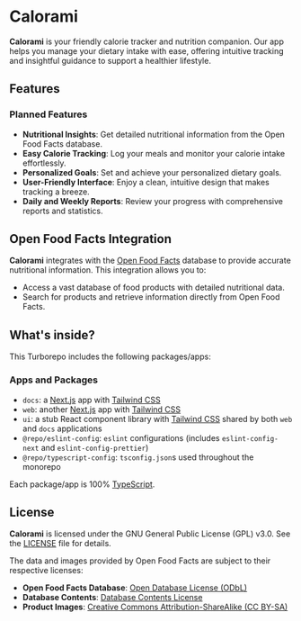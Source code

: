 # Calorami

**Calorami** is your friendly calorie tracker and nutrition companion. Our app helps you manage your dietary intake with ease, offering intuitive tracking and insightful guidance to support a healthier lifestyle.

## Features

### Planned Features

- **Nutritional Insights**: Get detailed nutritional information from the Open Food Facts database.
- **Easy Calorie Tracking**: Log your meals and monitor your calorie intake effortlessly.
- **Personalized Goals**: Set and achieve your personalized dietary goals.
- **User-Friendly Interface**: Enjoy a clean, intuitive design that makes tracking a breeze.
- **Daily and Weekly Reports**: Review your progress with comprehensive reports and statistics.

## Open Food Facts Integration

**Calorami** integrates with the [Open Food Facts](https://world.openfoodfacts.org) database to provide accurate nutritional information. This integration allows you to:

- Access a vast database of food products with detailed nutritional data.
- Search for products and retrieve information directly from Open Food Facts.

## What's inside?

This Turborepo includes the following packages/apps:

### Apps and Packages

- `docs`: a [Next.js](https://nextjs.org/) app with [Tailwind CSS](https://tailwindcss.com/)
- `web`: another [Next.js](https://nextjs.org/) app with [Tailwind CSS](https://tailwindcss.com/)
- `ui`: a stub React component library with [Tailwind CSS](https://tailwindcss.com/) shared by both `web` and `docs` applications
- `@repo/eslint-config`: `eslint` configurations (includes `eslint-config-next` and `eslint-config-prettier`)
- `@repo/typescript-config`: `tsconfig.json`s used throughout the monorepo

Each package/app is 100% [TypeScript](https://www.typescriptlang.org/).

## License

**Calorami** is licensed under the GNU General Public License (GPL) v3.0. See the [LICENSE](LICENSE) file for details.

The data and images provided by Open Food Facts are subject to their respective licenses:

- **Open Food Facts Database**: [Open Database License (ODbL)](https://opendatacommons.org/licenses/odbl/)
- **Database Contents**: [Database Contents License](https://world.openfoodfacts.org/terms-of-use)
- **Product Images**: [Creative Commons Attribution-ShareAlike (CC BY-SA)](https://creativecommons.org/licenses/by-sa/4.0/)
